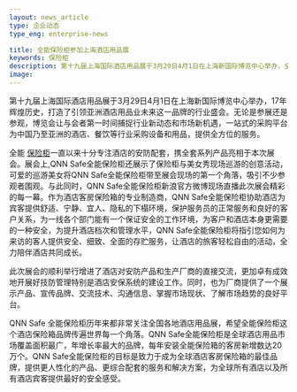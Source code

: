 ```yaml
---
layout: news_article
type: 企业动态
type_eng: enterprise-news

title: 全能保险柜参加上海酒店用品展
keywords: 保险柜
description: 第十九届上海国际酒店用品展于3月29日4月1日在上海新国际博览中心举办，全能保险柜一直十分专注酒店的安防配套，携全套系列产品亮相于本次展会。
image: 
---
```

第十九届上海国际酒店用品展于3月29日4月1日在上海新国际博览中心举办，17年辉煌历史，打造了引领亚洲酒店用品业未来这一品牌的行业盛会。无论是参展还是参观，博览会让与会者第一时间捕捉行业新动态和市场新机遇，一站式的采购平台为中国乃至亚洲的酒店、餐饮等行业采购设备和用品，提供全方位的服务。

全能 [保险柜](http://www.qnn.com.cn/)一直以来十分专注酒店的安防配套，携全套系列产品亮相于本次展会。展会上,QNN Safe全能保险柜还展示了保险柜与美女秀现场巡游的创意活动，可爱的巡游美女将QNN Safe全能保险柜带至展会现场的第一个角落，吸引不少参观者围观。与此同时，QNN Safe全能保险柜新浪官方微博现场直播此次展会精彩的每一幕。作为酒店客房保险箱的专业制造商，QNN Safe全能保险柜协助酒店为宾客提供舒适、宁静、宜人、隐私的下榻环境，保护服务员的正常服务和良好的客户关系，为一线各个部门能有一个保证安全的工作环境，为客户和酒店本身更需要的一种安全，为提升酒店档次和管理水平，QNN Safe全能保险柜将指引您如何为来访的客人提供安全、细致、全面的存贮服务，让酒店的旅客轻松自由的活动，全力陪伴酒店共同成长。

此次展会的顺利举行增进了酒店对安防产品和生产厂商的直接交流，更加卓有成效地开展好技防管理特别是酒店安保系统的建设工作。同时，也为厂商提供了一个展示产品、宣传品牌、交流技术、沟通信息、掌握市场现状、了解市场趋势的良好平台。

QNN Safe 全能保险柜历年来都非常关注全国各地酒店用品展，希望全能保险柜这个酒店保险箱品牌传遍世界每一个角落。QNN Safe全能保险柜是全球酒店用品市场覆盖面积最广，年增长率最大的品牌，每年安装全能保险箱的客房新增数达20万个。QNN Safe全能保险柜的目标是致力于成为全球酒店客房保险箱的最佳品牌，提供更人性化的产品、更综合配套的服务和解决方案，为全球所有酒店以及所有酒店宾客提供最好的安全感受。
